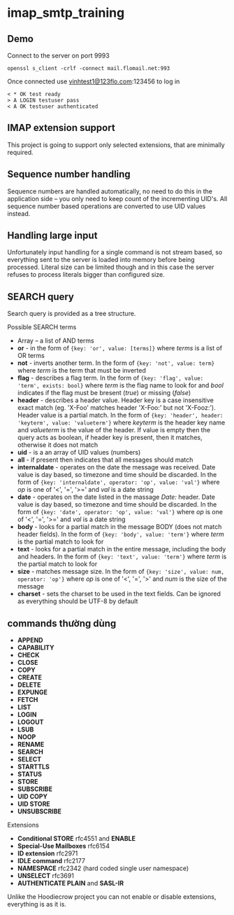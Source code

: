 # imap_smtp_training

## Demo

Connect to the server on port 9993

    openssl s_client -crlf -connect mail.flomail.net:993

Once connected use vinhtest1@123flo.com:123456 to log in

    < * OK test ready
    > A LOGIN testuser pass
    < A OK testuser authenticated
## IMAP extension support

This project is going to support only selected extensions, that are minimally required.

## Sequence number handling

Sequence numbers are handled automatically, no need to do this in the application side – you only need to keep count of the incrementing UID's. All sequence number based operations are converted to use UID values instead.

## Handling large input

Unfortunately input handling for a single command is not stream based, so everything sent to the server is loaded into memory before being processed. Literal size can be limited though and in this case the server refuses to process literals bigger than configured size.

## SEARCH query

Search query is provided as a tree structure.

Possible SEARCH terms

- Array – a list of AND terms
- **or** - in the form of `{key: 'or', value: [terms]}` where _terms_ is a list of OR terms
- **not** - inverts another term. In the form of `{key: 'not', value: term}` where _term_ is the term that must be inverted
- **flag** - describes a flag term. In the form of `{key: 'flag', value: 'term', exists: bool}` where _term_ is the flag name to look for and _bool_ indicates if the flag must be bresent (_true_) or missing (_false_)
- **header** - describes a header value. Header key is a case insensitive exact match (eg. 'X-Foo' matches header 'X-Foo:' but not 'X-Fooz:'). Header value is a partial match. In the form of `{key: 'header', header: 'keyterm', value: 'valueterm'}` where _keyterm_ is the header key name and _valueterm_ is the value of the header. If value is empty then the query acts as boolean, if header key is present, then it matches, otherwise it does not match
- **uid** - is a an array of UID values (numbers)
- **all** - if present then indicates that all messages should match
- **internaldate** - operates on the date the message was received. Date value is day based, so timezone and time should be discarded. In the form of `{key: 'internaldate', operator: 'op', value: 'val'}` where _op_ is one of '<', '=', '>=' and _val_ is a date string
- **date** - operates on the date listed in the massage _Date:_ header. Date value is day based, so timezone and time should be discarded. In the form of `{key: 'date', operator: 'op', value: 'val'}` where _op_ is one of '<', '=', '>=' and _val_ is a date string
- **body** - looks for a partial match in the message BODY (does not match header fields). In the form of `{key: 'body', value: 'term'}` where _term_ is the partial match to look for
- **text** - looks for a partial match in the entire message, including the body and headers. In the form of `{key: 'text', value: 'term'}` where _term_ is the partial match to look for
- **size** - matches message size. In the form of `{key: 'size', value: num, operator: 'op'}` where _op_ is one of '<', '=', '>' and _num_ is the size of the message
- **charset** - sets the charset to be used in the text fields. Can be ignored as everything should be UTF-8 by default

## commands thường dùng

- **APPEND**
- **CAPABILITY**
- **CHECK**
- **CLOSE**
- **COPY**
- **CREATE**
- **DELETE**
- **EXPUNGE**
- **FETCH**
- **LIST**
- **LOGIN**
- **LOGOUT**
- **LSUB**
- **NOOP**
- **RENAME**
- **SEARCH**
- **SELECT**
- **STARTTLS**
- **STATUS**
- **STORE**
- **SUBSCRIBE**
- **UID COPY**
- **UID STORE**
- **UNSUBSCRIBE**

Extensions

- **Conditional STORE** rfc4551 and **ENABLE**
- **Special-Use Mailboxes** rfc6154
- **ID extension** rfc2971
- **IDLE command** rfc2177
- **NAMESPACE** rfc2342 (hard coded single user namespace)
- **UNSELECT** rfc3691
- **AUTHENTICATE PLAIN** and **SASL-IR**

Unlike the Hoodiecrow project you can not enable or disable extensions, everything is as it is.
